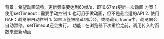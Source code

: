 背景：希望动画流畅，更新频率要达到60帧/s，即16.67ms更新一次动画
方案
	1. 使用setTimeout：需要手动控制
		1. 也可用于做动画，但不是最合适的API
	2. 使用RAF：浏览器自动控制
		1. 如果页签被隐藏到后台，或隐藏到iframe中，浏览器会自动暂停。setTimeout还会执行。
功能：在浏览器下次重绘之前，调用传入的函数来更新动画